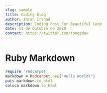 ```yaml
---
slug: sample
title: Coding blog
author: Imran Irshad
description: Coding Post For Beautiful Code
date: 11 de Outubro de 2020
contact: https://twitter.com/tongedev
---
```


# Ruby Markdown

```ruby
require 'redcarpet'
markdown = Redcarpet.new("Hello World!")
puts markdown.to_html
coloca markdown.to_html
```